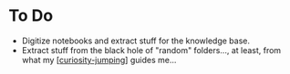 # To Do

- Digitize notebooks and extract stuff for the knowledge base.
- Extract stuff from the black hole of "random" folders..., at least, from what my [[curiosity-jumping]] guides me...

[//begin]: # "Autogenerated link references for markdown compatibility"
[curiosity-jumping]: .././bubbles/curiosity-jumping "curiosity-jumping"
[//end]: # "Autogenerated link references"

